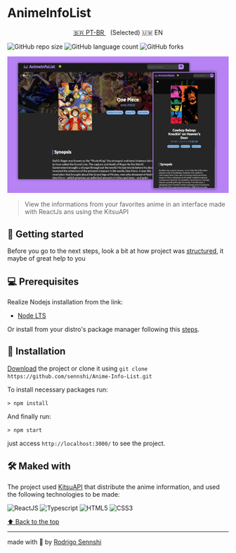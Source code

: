 # AnimeInfoList

<div align="center" style="margin-bottom: 10px">
  <a href="README.md" style="margin-right: 10px">🇧🇷 PT-BR </a>
  <span> (Selected) 🇺🇲 EN</span>
</div>

![GitHub repo size](https://img.shields.io/github/repo-size/sennshi/Anime-Info-List?style=for-the-badge)
![GitHub language count](https://img.shields.io/github/languages/count/sennshi/Anime-Info-List?style=for-the-badge)
![GitHub forks](https://img.shields.io/github/forks/sennshi/Anime-Info-List?style=for-the-badge)

<img src="print.jpg" alt="exemple">

> View the informations from your favorites anime in an interface made with ReactJs ans using the KitsuAPI

## 🐢 Getting started
Before you go to the next steps, look a bit at how project was [structured](STRUCTURE.md), it maybe of great help to you

## 💻 Prerequisites
Realize Nodejs installation from the link:
- [Node LTS](https://nodejs.org/en/)

Or install from your distro's package manager following this [steps](https://nodejs.org/en/download/package-manager/).

## 🚀 Installation

[Download](https://github.com/sennshi/Anime-Info-List/archive/refs/heads/main.zip) the project or clone it using `git clone https://github.com/sennshi/Anime-Info-List.git`

To install necessary packages run:

```
> npm install
```

And finally run:

```
> npm start
```

just access `http://localhost:3000/` to see the project.

## 🛠️ Maked with

The project used [KitsuAPI](https://kitsu.docs.apiary.io/#) that distribute the anime information, and used the following technologies to be made:

![ReactJS](https://img.shields.io/badge/React-20232A?style=for-the-badge&logo=react&logoColor=61DAFB)
![Typescript](https://img.shields.io/badge/TypeScript-007ACC?style=for-the-badge&logo=typescript&logoColor=white)
![HTML5](https://img.shields.io/badge/HTML5-E34F26?style=for-the-badge&logo=html5&logoColor=white)
![CSS3](https://img.shields.io/badge/CSS3-1572B6?style=for-the-badge&logo=css3&logoColor=white)

[⬆ Back to the top](#)<br>

---

made with 💜 by [Rodrigo Sennshi](https://github.com/sennshi)